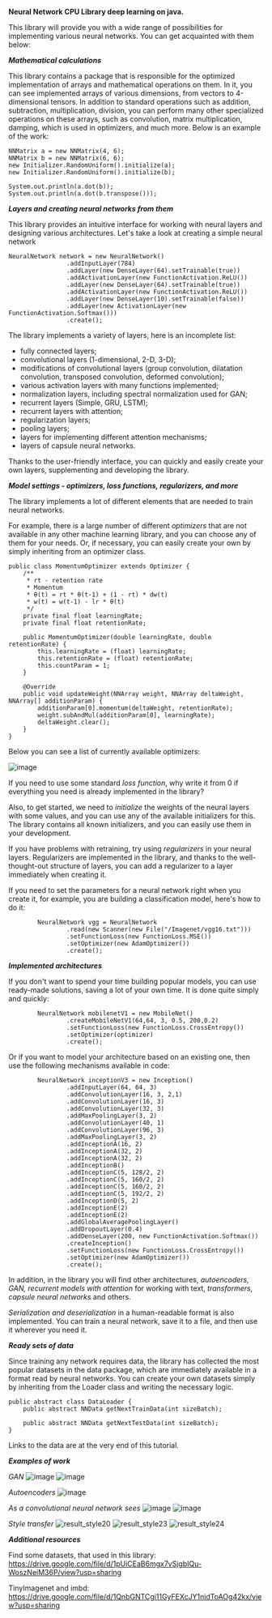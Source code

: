 **Neural Network CPU
Library deep learning on java.**

This library will provide you with a wide range of possibilities for implementing various neural networks. You can get acquainted with them below:

_**Mathematical calculations**_

This library contains a package that is responsible for the optimized implementation of arrays and mathematical operations on them. In it, you can see implemented arrays of various dimensions, from vectors to 4-dimensional tensors. In addition to standard operations such as addition, subtraction, multiplication, division, you can perform many other specialized operations on these arrays, such as convolution, matrix multiplication, damping, which is used in optimizers, and much more. Below is an example of the work:

```
NNMatrix a = new NNMatrix(4, 6);
NNMatrix b = new NNMatrix(6, 6);
new Initializer.RandomUniform().initialize(a);
new Initializer.RandomUniform().initialize(b);

System.out.println(a.dot(b));
System.out.println(a.dot(b.transpose()));
```

_**Layers and creating neural networks from them**_

This library provides an intuitive interface for working with neural layers and designing various architectures. Let's take a look at creating a simple neural network

```
NeuralNetwork network = new NeuralNetwork()
                .addInputLayer(784)
                .addLayer(new DenseLayer(64).setTrainable(true))
                .addActivationLayer(new FunctionActivation.ReLU())
                .addLayer(new DenseLayer(64).setTrainable(true))
                .addActivationLayer(new FunctionActivation.ReLU())
                .addLayer(new DenseLayer(10).setTrainable(false))
                .addLayer(new ActivationLayer(new FunctionActivation.Softmax()))
                .create();
```

The library implements a variety of layers, here is an incomplete list:
- fully connected layers;
- convolutional layers (1-dimensional, 2-D, 3-D);
- modifications of convolutional layers (group convolution, dilatation convolution, transposed convolution, deformed convolution);
- various activation layers with many functions implemented;
- normalization layers, including spectral normalization used for GAN;
- recurrent layers (Simple, GRU, LSTM);
- recurrent layers with attention;
- regularization layers;
- pooling layers;
- layers for implementing different attention mechanisms;
- layers of capsule neural networks.

Thanks to the user-friendly interface, you can quickly and easily create your own layers, supplementing and developing the library.

_**Model settings - optimizers, loss functions, regularizers, and more**_

The library implements a lot of different elements that are needed to train neural networks.

For example, there is a large number of different _optimizers_ that are not available in any other machine learning library, and you can choose any of them for your needs. Or, if necessary, you can easily create your own by simply inheriting from an optimizer class. 
```
public class MomentumOptimizer extends Optimizer {
    /**
     * rt - retention rate
     * Momentum
     * θ(t) = rt * θ(t-1) + (1 - rt) * dw(t)
     * w(t) = w(t-1) - lr * θ(t)
     */
    private final float learningRate;
    private final float retentionRate;

    public MomentumOptimizer(double learningRate, double retentionRate) {
        this.learningRate = (float) learningRate;
        this.retentionRate = (float) retentionRate;
        this.countParam = 1;
    }

    @Override
    public void updateWeight(NNArray weight, NNArray deltaWeight, NNArray[] additionParam) {
        additionParam[0].momentum(deltaWeight, retentionRate);
        weight.subAndMul(additionParam[0], learningRate);
        deltaWeight.clear();
    }
}
```

Below you can see a list of currently available optimizers:

![image](https://github.com/romanpro23/NeuralNetworkCPU/assets/87851373/192aeb3c-a7b7-40fa-b3b7-fdaf5eb65671)

If you need to use some standard _loss function_, why write it from 0 if everything you need is already implemented in the library?

Also, to get started, we need to _initialize_ the weights of the neural layers with some values, and you can use any of the available initializers for this. The library contains all known initializers, and you can easily use them in your development.

If you have problems with retraining, try using _regularizers_ in your neural layers. Regularizers are implemented in the library, and thanks to the well-thought-out structure of layers, you can add a regularizer to a layer immediately when creating it.

If you need to set the parameters for a neural network right when you create it, for example, you are building a classification model, here's how to do it:

```
        NeuralNetwork vgg = NeuralNetwork
                .read(new Scanner(new File("/Imagenet/vgg16.txt")))
                .setFunctionLoss(new FunctionLoss.MSE())
                .setOptimizer(new AdamOptimizer())
                .create();
```

_**Implemented architectures**_

If you don't want to spend your time building popular models, you can use ready-made solutions, saving a lot of your own time. It is done quite simply and quickly:

```
        NeuralNetwork mobilenetV1 = new MobileNet()
                .createMobileNetV1(64,64, 3, 0.5, 200,0.2)
                .setFunctionLoss(new FunctionLoss.CrossEntropy())
                .setOptimizer(optimizer)
                .create();
```

Or if you want to model your architecture based on an existing one, then use the following mechanisms available in code:

```
        NeuralNetwork inceptionV3 = new Inception()
                .addInputLayer(64, 64, 3)
                .addConvolutionLayer(16, 3, 2,1)
                .addConvolutionLayer(16, 3)
                .addConvolutionLayer(32, 3)
                .addMaxPoolingLayer(3, 2)
                .addConvolutionLayer(40, 1)
                .addConvolutionLayer(96, 3)
                .addMaxPoolingLayer(3, 2)
                .addInceptionA(16, 2)
                .addInceptionA(32, 2)
                .addInceptionA(32, 2)
                .addInceptionB()
                .addInceptionC(5, 128/2, 2)
                .addInceptionC(5, 160/2, 2)
                .addInceptionC(5, 160/2, 2)
                .addInceptionC(5, 192/2, 2)
                .addInceptionD(5, 2)
                .addInceptionE(2)
                .addInceptionE(2)
                .addGlobalAveragePoolingLayer()
                .addDropoutLayer(0.4)
                .addDenseLayer(200, new FunctionActivation.Softmax())
                .createInception()
                .setFunctionLoss(new FunctionLoss.CrossEntropy())
                .setOptimizer(new AdamOptimizer())
                .create();
```

In addition, in the library you will find other architectures, _autoencoders, GAN, recurrent models with attention_ for working with text, _transformers, capsule neural networks_ and others.

_Serialization and deserialization_ in a human-readable format is also implemented. You can train a neural network, save it to a file, and then use it wherever you need it.

_**Ready sets of data**_

Since training any network requires data, the library has collected the most popular datasets in the data package, which are immediately available in a format read by neural networks.
You can create your own datasets simply by inheriting from the Loader class and writing the necessary logic.
```
public abstract class DataLoader {
    public abstract NNData getNextTrainData(int sizeBatch);

    public abstract NNData getNextTestData(int sizeBatch);
}
```
Links to the data are at the very end of this tutorial.

_**Examples of work**_

_GAN_
![image](https://github.com/romanpro23/NeuralNetworkCPU/assets/87851373/e7e89fe1-1aba-4d24-9202-8f024a0cd155)
![image](https://github.com/romanpro23/NeuralNetworkCPU/assets/87851373/c922a050-af22-48ef-9f97-36b2648b6a59)

_Autoencoders_
![image](https://github.com/romanpro23/NeuralNetworkCPU/assets/87851373/5baa537d-fa07-4dc0-9f3c-05301315d7e9)

_As a convolutional neural network sees_
![image](https://github.com/romanpro23/NeuralNetworkCPU/assets/87851373/11fabb21-2ed1-4ab6-9842-e41009862ca8)
![image](https://github.com/romanpro23/NeuralNetworkCPU/assets/87851373/9dbc50b0-6d29-4218-9ebc-9cc944c8fdbf)

_Style transfer_
![result_style20](https://github.com/romanpro23/NeuralNetworkCPU/assets/87851373/26948237-02a1-4247-a798-18bb5805b951)   ![result_style23](https://github.com/romanpro23/NeuralNetworkCPU/assets/87851373/770c2d59-7e41-4419-aec1-92db097718ce)   ![result_style24](https://github.com/romanpro23/NeuralNetworkCPU/assets/87851373/3b4d3651-abd2-4c96-b6af-133647e87193)

_**Additional resources**_

Find some datasets, that used in this library:
https://drive.google.com/file/d/1pUiCEaB6mgx7vSjgbIQu-WoszNeiM36P/view?usp=sharing

TinyImagenet and imbd:
https://drive.google.com/file/d/1QnbGNTCgi11GyFEXcJY1nidToAOg42kx/view?usp=sharing
